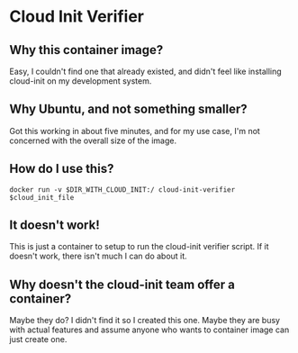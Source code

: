 # Cloud Init Verifier

## Why this container image?

Easy, I couldn't find one that already existed, and didn't feel like installing cloud-init on my development system.

## Why Ubuntu, and not something smaller?

Got this working in about five minutes, and for my use case, I'm not concerned with the overall size of the image. 

## How do I use this?

`docker run -v $DIR_WITH_CLOUD_INIT:/ cloud-init-verifier $cloud_init_file`

## It doesn't work!

This is just a container to setup to run the cloud-init verifier script. If it doesn't work, there isn't much I can do about it. 

## Why doesn't the cloud-init team offer a container?

Maybe they do? I didn't find it so I created this one. Maybe they are busy with actual features and assume anyone who wants to container image can just create one. 

